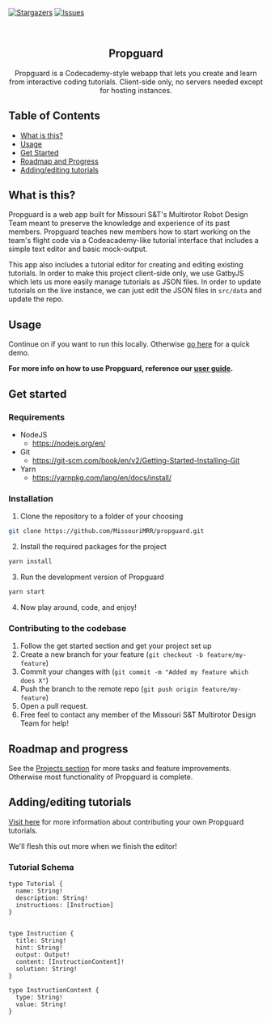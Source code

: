[![Stargazers][stars-shield]][stars-url]
[![Issues][issues-shield]][issues-url]

<!-- PROJECT LOGO AND TITILE -->
<br />
<p align="center">
    <h2 align="center">Propguard</h2>
    <p align="center">Propguard is a Codecademy-style webapp that lets you create and learn from interactive coding tutorials. Client-side only, no servers needed except for hosting instances.</p>
</p>

## Table of Contents

- [What is this?](#what-is-this)
- [Usage](#usage)
- [Get Started](#get-started)
- [Roadmap and Progress](#roadmap-and-progress)
- [Adding/editing tutorials](#adding/editing-tutorials)

## What is this?

Propguard is a web app built for Missouri S&T's Multirotor Robot Design Team meant to preserve the knowledge and experience of its past members. Propguard teaches new members how to start working on the team's flight code via a Codeacademy-like tutorial interface that includes a simple text editor and basic mock-output.

This app also includes a tutorial editor for creating and editing existing tutorials. In order to make this project client-side only, we use GatbyJS which lets us more easily manage tutorials as JSON files. In order to update tutorials on the live instance, we can just edit the JSON files in `src/data` and update the repo.

## Usage

Continue on if you want to run this locally. Otherwise [go here](https://missourimrr.github.io/propguard/) for a quick demo.

**For more info on how to use Propguard, reference our [user guide](USERGUIDE.md).**

## Get started

### Requirements

- NodeJS
  - https://nodejs.org/en/
- Git
  - https://git-scm.com/book/en/v2/Getting-Started-Installing-Git
- Yarn
  - https://yarnpkg.com/lang/en/docs/install/

### Installation

1. Clone the repository to a folder of your choosing

```sh
git clone https://github.com/MissouriMRR/propguard.git
```

2. Install the required packages for the project

```sh
yarn install
```

3. Run the development version of Propguard

```sh
yarn start
```

4. Now play around, code, and enjoy!

### Contributing to the codebase

1. Follow the get started section and get your project set up
2. Create a new branch for your feature (`git checkout -b feature/my-feature`)
3. Commit your changes with (`git commit -m "Added my feature which does X"`)
4. Push the branch to the remote repo (`git push origin feature/my-feature`)
5. Open a pull request.
6. Free feel to contact any member of the Missouri S&T Multirotor Design Team for help!

## Roadmap and progress

See the [Projects section](https://github.com/MissouriMRR/propguard/projects) for more tasks and feature improvements. Otherwise most functionality of Propguard is complete.

<!-- Shield links here -->

[stars-shield]: https://img.shields.io/github/stars/MissouriMRR/propguard
[stars-url]: https://github.com/MissouriMRR/propguard/stargazers
[issues-shield]: https://img.shields.io/github/issues/MissouriMRR/propguard
[issues-url]: https://github.com/othneildrew/Best-README-Template/issues

## Adding/editing tutorials

[Visit here](USERGUIDE.md#contributing-tutorials) for more information about contributing your own Propguard tutorials.

We'll flesh this out more when we finish the editor!

### Tutorial Schema

```
type Tutorial {
  name: String!
  description: String!
  instructions: [Instruction]
}


type Instruction {
  title: String!
  hint: String!
  output: Output!
  content: [InstructionContent]!
  solution: String!
}

type InstructionContent {
  type: String!
  value: String!
}
```
